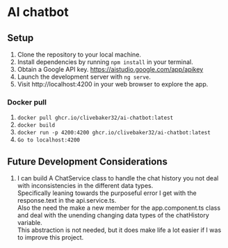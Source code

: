 # AI chatbot

## Setup
1. Clone the repository to your local machine.
2. Install dependencies by running `npm install` in your terminal.
3. Obtain a Google API key. https://aistudio.google.com/app/apikey
4. Launch the development server with `ng serve`.
5. Visit http://localhost:4200 in your web browser to explore the app.

### Docker pull
1. `docker pull ghcr.io/clivebaker32/ai-chatbot:latest`
2. `docker build`
3. `docker run -p 4200:4200 ghcr.io/clivebaker32/ai-chatbot:latest`
4. `Go to localhost:4200`

## Future Development Considerations

1. I can build A ChatService class to handle the chat history you not deal with inconsistencies in the different data types.\
Specifically leaning towards the purposeful error I get with the response.text in the api.service.ts.\
Also the need the make a new member for the app.component.ts class and deal with the unending changing data types of the chatHistory variable.\
This abstraction is not needed, but it does make life a lot easier if I was to improve this project. 

